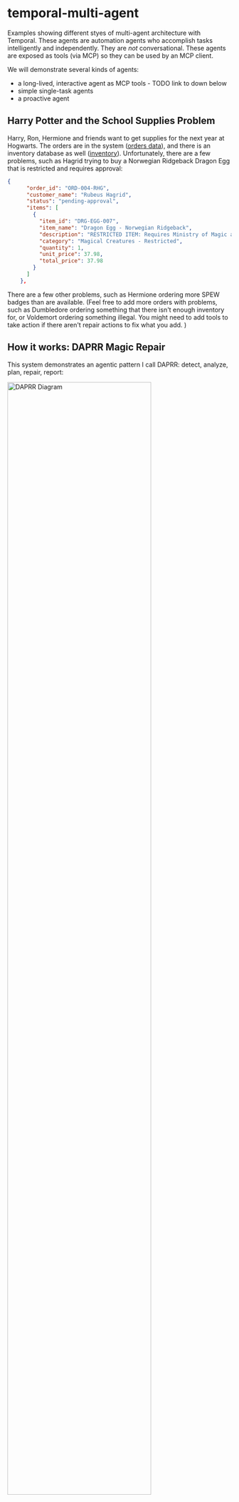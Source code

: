 # temporal-multi-agent
Examples showing different styes of multi-agent architecture with Temporal.
These agents are automation agents who accomplish tasks intelligently and independently. 
They are _not_ conversational. These agents are exposed as tools (via MCP) so they can be used 
by an MCP client.

We will demonstrate several kinds of agents:
- a long-lived, interactive agent as MCP tools - TODO link to down below
- simple single-task agents
- a proactive agent

## Harry Potter and the School Supplies Problem
Harry, Ron, Hermione and friends want to get supplies for the next year at Hogwarts. 
The orders are in the system ([orders data](./data/orders.json)), and there is an inventory database as well ([inventory](./data/inventory.json)).
Unfortunately, there are a few problems, such as Hagrid trying to buy a Norwegian Ridgeback Dragon Egg that is restricted and requires approval:
```json
{
      "order_id": "ORD-004-RHG",
      "customer_name": "Rubeus Hagrid",
      "status": "pending-approval",
      "items": [
        {
          "item_id": "DRG-EGG-007",
          "item_name": "Dragon Egg - Norwegian Ridgeback",
          "description": "RESTRICTED ITEM: Requires Ministry of Magic approval for purchase - breeding license needed",
          "category": "Magical Creatures - Restricted",
          "quantity": 1,
          "unit_price": 37.98,
          "total_price": 37.98
        }
      ]
    },
```
There are a few other problems, such as Hermione ordering more SPEW badges than are available. 
(Feel free to add more orders with problems, such as Dumbledore ordering something that there isn't enough inventory for, or Voldemort ordering something illegal. You might need to add tools to take action if there aren't repair actions to fix what you add. )

## How it works: DAPRR Magic Repair
This system demonstrates an agentic pattern I call DAPRR: detect, analyze, plan, repair, report:

<img src="./assets/DAPRR.png" width="80%" alt="DAPRR Diagram">

Automation agents often do this DAPRR sequence, or a subset, such as analysis, planning, and repair. <br />
Notes:
- Detection can often be a less expensive version of analysis, such as getting _if any_ orders need analysis
  - it could be skipped entirely if the system can be notified when there is a problem
- Planning is a key step - it allows a human to review and approve the plans
- This is a long-running human-in-the-loop agentic process, so it needs durability, interaction, and state (memory). In this sample, we do that with a Temporal Workflow.

This pattern is applicable to **many kinds** of systems. Anything that a human has to detect, think about, and act on could be simplified with this kind of AI-powered automation. Examples include:
- site reliability / production monitoring
- failed transactions
- IT infrastructure scaling (up or down)
- customer service & support
- work to be done

### Repair System Overview: 
<img src="./assets/order-repair-overview.png" width="90%" alt="Order Repair Overview">
The user interacts with the repair process, can query it for status and what it's doing or proposing to do, and approve repairs.
The tools are executed durably with Temporal - in this case an agentic workflow that takes some steps on its own, using AI.

## Prerequisites:
- Python3+
- `uv` (curl -LsSf https://astral.sh/uv/install.sh | sh)
- Temporal [Local Setup Guide](https://learn.temporal.io/getting_started/?_gl=1*1bxho70*_gcl_au*MjE1OTM5MzU5LjE3NDUyNjc4Nzk.*_ga*MjY3ODg1NzM5LjE2ODc0NTcxOTA.*_ga_R90Q9SJD3D*czE3NDc0MDg0NTIkbzk0NyRnMCR0MTc0NzQwODQ1MiRqMCRsMCRoMA..)
- [Claude for Desktop](https://claude.ai/download), [Goose](https://github.com/block/goose), or maybe [mcp inspector](https://github.com/modelcontextprotocol/inspector)


## 1. Setup
```bash
uv venv
source .venv/bin/activate
poetry install
```

### Launch Temporal locally 
(if using local Temporal, see [.env.example](./.env.example) for other options)
```bash
temporal server start-dev
```

### Set up your .env settings
Copy `.env.example` to `.env` and set your properties, particularly:
```bash
LLM_MODEL=openai/gpt-4o
LLM_KEY=sk-proj-...
```
### Start the worker
```bash
poetry run python run_worker.py
```

## 2. Running
### Repair Agent Tool
The Repair Agent executes the detect/analyze/plan/repair/report cycle once. 
This agent is:
- a tool that takes action for an agent
- an agent that makes decisions (such as planning & proposing tools)
- an orchestrator of other agents (such as the Analysis and Reporting Agents - who are much simpler)
- a Temporal Workflow - dynamically taking action to accomplish the repair 

([related definitions](https://temporal.io/blog/building-an-agentic-system-thats-actually-production-ready#agentic-systems-definitions))

**Note:** It does update the inventory and orders data as it repairs. You can look at the data files after it runs to see changes. You can reset the data between runs by discarding the changes it makes and refreshing from the git repo.

#### Terminal
An easy way to understand what it's doing is to kick it off via a terminal:
```bash
poetry run python run_repair_agent.py 
```
Optionally you can auto-approve the repairs:
```bash
poetry run python run_repair_agent.py  --auto-approve
```
Or you can approve it using the Temporal UI or included script:
```bash
poetry run python ./approve_repair_for_agent.py --workflow-id "repair-Josh-49c94bb5-d7a6-4a25-a8a3-39f0bf800f91"
```

Here's what the output looks like:
```none
poetry run python run_repair_agent.py --auto-approve
Client connection: [localhost:7233], Namespace: [default], Task Queue: [agent-repair-task-queue]
Josh's Repair Workflow started with ID: repair-Josh-0a75c9b7-cabe-4339-ba9c-5c8770dc88b0
Current repair status: DETECTING-PROBLEMS
Current repair status: PLANNING-REPAIR
Current repair status: PENDING-APPROVAL
Repair planning is complete.
Proposed Orders to repair:
  - ORD-001-HJP: 
    - request_payment_update_tool: confidence score 0.8 
      - additional_notes: Please deliver after 3 PM to avoid Dursleys
      - customer_id: CUST-HP-001
      - customer_name: Harry James Potter
      - order_id: ORD-001-HJP
      - original_payment_method: Gringotts Vault Transfer
  - ORD-002-HJG: 
    - order_inventory_tool: confidence score 0.95 
      - inventory_description: S.P.E.W. Badge Set
      - inventory_to_order: STP-ORG-001
      - order_id: ORD-002-HJG
      - quantity: 300
  - ORD-003-RBW: 
    - request_payment_update_tool: confidence score 0.9 
      - additional_notes: Maybe short on gold. Can you hold this for a week?
      - customer_id: CUST-RW-003
      - customer_name: Ronald Bilius Weasley
      - order_id: ORD-003-RBW
      - original_payment_method: Gringotts Vault Transfer
  - ORD-004-RHG: 
    - request_approval_tool: confidence score 0.95 
      - approval_request_contents: Request to Approve Order
      - approver: approve-orders@diagonalley.co.uk
      - order_id: ORD-004-RHG
Auto-approval is enabled. Proceeding with repair workflow.
Auto-approving the repair workflow
Current repair status: PENDING-REPAIR
Current repair status: PENDING-REPORT
Workflow completed with result: Repair workflow completed with status: REPORT-COMPLETED. 
Report Summary: The repair process was completed successfully for 4 issues, with no problems skipped. 
Each relevant order received the necessary corrections and updates.
```

There are other scripts included for your convenience:
- [query_repair_agent](./query_repair_agent.py)
- [approve_repair_for_agent](./approve_repair_for_agent.py)

You can follow along with its progress in the Temporal UI Workflow History.

#### MCP
You can also hook this up to an MCP Client using the included `mcp_server.py`. <br />
(You may want to reset the data files between runs to get the same results again.)
WSL config:
```JSON
    "order_repair_agent": {
      "disabled": false,
      "timeout": 60,
      "type": "stdio",
      "command": "wsl.exe",
      "args": [
        "--cd",
        "/path/to/temporal-multi-agent",
        "--",
        "poetry",
        "run",
        "python",
        "mcp_server.py"
      ]
    }
```
Here's how it looks with Claude:

<img src="./assets/claude-repair-success.png" width="80%" alt="Claude Success">

### Detection, Analysis, and Reporting: Simple Agents
These agents are implemented as simple activities - they get input, have a prompt, and execute towards their goals, but they are short-lived and make sense as activities. If they fail, they can just try again. 
#TODO say more words here probs

### Proactive Repair Agent
This proactive agent executes detection and analysis periodically, and notifies if it finds problems. 
It can call back into an agentic system like [this one](https://github.com/temporal-community/temporal-ai-agent) with the `callback` input set. <br />
#TODO show what this looks like in the agentic sample system

(It could email or alert in some other way too.) <br/>
It will usually wait for approval before proceeding with the repair. It _recommends_ repair actions but doesn't take action unless it's confidence is higher than 95%. 

Here's how it looks to run from the command line:
```none
poetry run python start_repair_agent_proactive.py 
Client connection: [localhost:7233], Namespace: [default], Task Queue: [agent-repair-task-queue]
Josh's Repair Workflow started with ID: always-be-repairin-for-Josh
Current repair status: DETECTING-PROBLEMS
Current repair status: PLANNING-REPAIR
Current repair status: PENDING-REPAIR
Current repair status: PENDING-REPORT
Repair planning is complete.
<snip just like above but the confidence score was high enough to self-approve>
*** Repair complete*** 
 Summary: The repair process was successful with a total of 3 problems repaired and none skipped. Key repairs involved sending payment update requests to Harry James Potter and Ronald Bilius Weasley. Additionally, an approval request was sent for Rubeus Hagrid's order.
Current repair status: WAITING-FOR-NEXT-CYCLE, waiting for a minute before checking again.
```
You can trigger this from MCP using the `initiate_proactive_agent()` tool.

## 3. Results
Now the Hogwarts students and staff will have what they need this year! 
We demonstrated several different kinds of agents with Temporal:
- a long-lived, interactive agent as MCP tools
- simple single-task agents, doing AI-powered automation
- a proactive agent - also connected via MCP


#todo talk about the styles: single activity, multiple activities, proactive/scheduled, proactive/looping, supervised

#TODO: explain automation agents vs conversational (assistive) agents, and how they can be used together

### What's Cool About This:
#todo talk about long running interactive agents, proactive agents,() self-repairing workflows)
